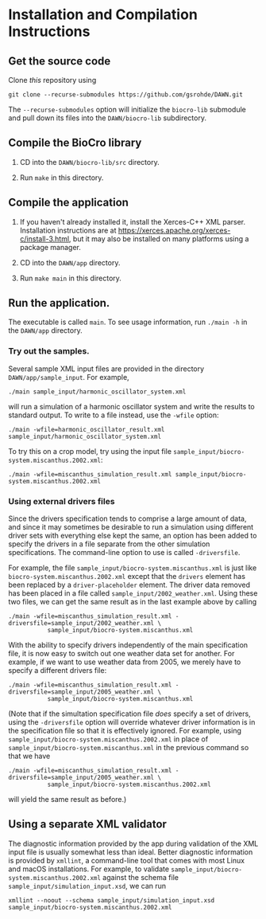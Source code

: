 # Installation and Compilation Instructions

## Get the source code

Clone _this_ repository using

    git clone --recurse-submodules https://github.com/gsrohde/DAWN.git

The `--recurse-submodules` option will initialize the `biocro-lib`
submodule and pull down its files into the `DAWN/biocro-lib`
subdirectory.

## Compile the BioCro library

1. CD into the `DAWN/biocro-lib/src` directory.

2. Run `make` in this directory.

## Compile the application

1. If you haven't already installed it, install the Xerces-C++ XML
parser.  Installation instructions are at
https://xerces.apache.org/xerces-c/install-3.html, but it may also be
installed on many platforms using a package manager.

2. CD into the `DAWN/app` directory.

3. Run `make main` in this directory.

## Run the application.

The executable is called `main`.  To see usage information, run
`./main -h` in the `DAWN/app` directory.

### Try out the samples.

Several sample XML input files are provided in the directory
`DAWN/app/sample_input`.  For example,

    ./main sample_input/harmonic_oscillator_system.xml

will run a simulation of a harmonic oscillator system and write the
results to standard output.  To write to a file instead, use the
`-wfile` option:

    ./main -wfile=harmonic_oscillator_result.xml sample_input/harmonic_oscillator_system.xml

To try this on a crop model, try using the input file `sample_input/biocro-system.miscanthus.2002.xml`:

    ./main -wfile=miscanthus_simulation_result.xml sample_input/biocro-system.miscanthus.2002.xml

### Using external drivers files

Since the drivers specification tends to comprise a large amount of
data, and since it may sometimes be desirable to run a simulation
using different driver sets with everything else kept the same, an
option has been added to specify the drivers in a file separate from
the other simulation specifications.  The command-line option to use
is called `-driversfile`.

For example, the file `sample_input/biocro-system.miscanthus.xml` is
just like `biocro-system.miscanthus.2002.xml` except that the
`drivers` element has been replaced by a `driver-placeholder` element.
The driver data removed has been placed in a file called
`sample_input/2002_weather.xml`.  Using these two files, we can get
the same result as in the last example above by calling

    ./main -wfile=miscanthus_simulation_result.xml -driversfile=sample_input/2002_weather.xml \
               sample_input/biocro-system.miscanthus.xml

With the ability to specify drivers independently of the main
specification file, it is now easy to switch out one weather data set
for another.  For example, if we want to use weather data from 2005,
we merely have to specify a different drivers file:

    ./main -wfile=miscanthus_simulation_result.xml -driversfile=sample_input/2005_weather.xml \
               sample_input/biocro-system.miscanthus.xml

(Note that if the simultation specification file *does* specify a set
of drivers, using the `-driversfile` option will override whatever
driver information is in the specification file so that it is
effectively ignored.  For example, using
`sample_input/biocro-system.miscanthus.2002.xml` in place of
`sample_input/biocro-system.miscanthus.xml` in the previous command so
that we have

    ./main -wfile=miscanthus_simulation_result.xml -driversfile=sample_input/2005_weather.xml \
               sample_input/biocro-system.miscanthus.2002.xml

will yield the same result as before.)

## Using a separate XML validator

The diagnostic information provided by the app during validation of
the XML input file is usually somewhat less than ideal.  Better
diagnostic information is provided by `xmllint`, a command-line tool
that comes with most Linux and macOS installations.  For example, to
validate `sample_input/biocro-system.miscanthus.2002.xml` against the
schema file `sample_input/simulation_input.xsd`, we can run

    xmllint --noout --schema sample_input/simulation_input.xsd sample_input/biocro-system.miscanthus.2002.xml

